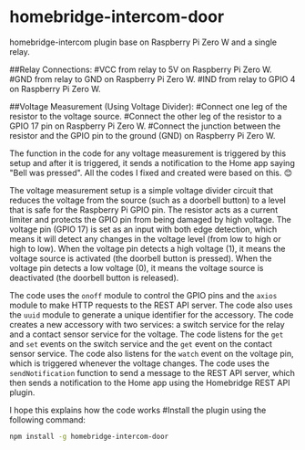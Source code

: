 # homebridge-intercom-door
homebridge-intercom plugin base on Raspberry Pi Zero W and a single relay.

##Relay Connections: 
#VCC from relay to 5V on Raspberry Pi Zero W. 
#GND from relay to GND on Raspberry Pi Zero W. 
#IND from relay to GPIO 4 on Raspberry Pi Zero W.

##Voltage Measurement (Using Voltage Divider): 
#Connect one leg of the resistor to the voltage source. 
#Connect the other leg of the resistor to a GPIO 17 pin on Raspberry Pi Zero W. 
#Connect the junction between the resistor and the GPIO pin to the ground (GND) on Raspberry Pi Zero W.

The function in the code for any voltage measurement is triggered by this setup and after it is triggered, it sends a notification to the Home app saying "Bell was pressed". All the codes I fixed and created were based on this. 😊

The voltage measurement setup is a simple voltage divider circuit that reduces the voltage from the source (such as a doorbell button) to a level that is safe for the Raspberry Pi GPIO pin. The resistor acts as a current limiter and protects the GPIO pin from being damaged by high voltage. The voltage pin (GPIO 17) is set as an input with both edge detection, which means it will detect any changes in the voltage level (from low to high or high to low). When the voltage pin detects a high voltage (1), it means the voltage source is activated (the doorbell button is pressed). When the voltage pin detects a low voltage (0), it means the voltage source is deactivated (the doorbell button is released).

The code uses the `onoff` module to control the GPIO pins and the `axios` module to make HTTP requests to the REST API server. The code also uses the `uuid` module to generate a unique identifier for the accessory. The code creates a new accessory with two services: a switch service for the relay and a contact sensor service for the voltage. The code listens for the `get` and `set` events on the switch service and the `get` event on the contact sensor service. The code also listens for the `watch` event on the voltage pin, which is triggered whenever the voltage changes. The code uses the `sendNotification` function to send a message to the REST API server, which then sends a notification to the Home app using the Homebridge REST API plugin.

I hope this explains how the code works
#Install the plugin using the following command:

```bash
npm install -g homebridge-intercom-door
